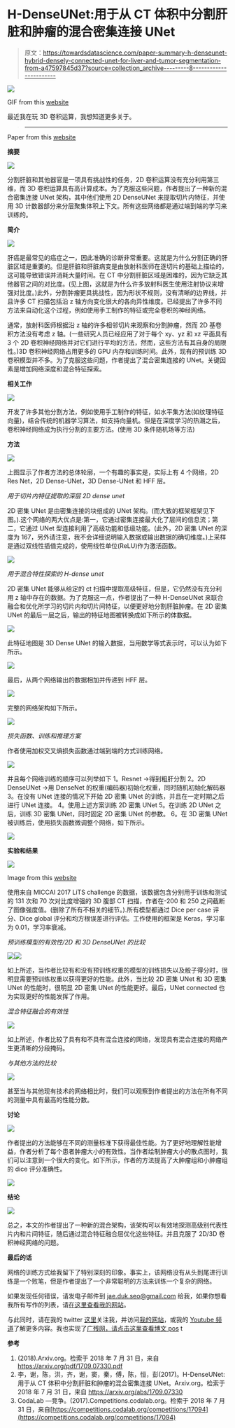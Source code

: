 # H-DenseUNet:用于从 CT 体积中分割肝脏和肿瘤的混合密集连接 UNet

> 原文：<https://towardsdatascience.com/paper-summary-h-denseunet-hybrid-densely-connected-unet-for-liver-and-tumor-segmentation-from-a47597845d37?source=collection_archive---------8----------------------->

![](img/9d8c9aeca55ee92b21a5110941e89473.png)

GIF from this [website](https://giphy.com/search/CT-Volumes)

最近我在玩 3D 卷积运算，我想知道更多关于。

> ****

Paper from this [website](https://arxiv.org/pdf/1709.07330.pdf)

**摘要**

![](img/25c31a9fc1b1656633c47c76817d7cac.png)

分割肝脏和其他器官是一项具有挑战性的任务，2D 卷积运算没有充分利用第三维，而 3D 卷积运算具有高计算成本。为了克服这些问题，作者提出了一种新的混合密集连接 UNet 架构，其中他们使用 2D DenseUNet 来提取切片内特征，并使用 3D 计数器部分来分层聚集体积上下文。所有这些网络都是通过端到端的学习来训练的。

**简介**

![](img/fb07aab83f69e5e48c35ee42d5ef0940.png)

肝癌是最常见的癌症之一，因此准确的诊断非常重要。这就是为什么分割正确的肝脏区域是重要的。但是肝脏和肝脏病变是由放射科医师在逐切片的基础上描绘的，这可能导致错误并消耗大量时间。在 CT 中分割肝脏区域是困难的，因为它缺乏其他器官之间的对比度。(见上图，这就是为什么许多放射科医生使用注射协议来增强对比度。)此外，分割肿瘤更具挑战性，因为形状不规则，没有清晰的边界线，并且许多 CT 扫描包括沿 z 轴方向变化很大的各向异性维度。已经提出了许多不同方法来自动化这个过程，例如使用手工制作的特征或完全卷积的神经网络。

通常，放射科医师根据沿 z 轴的许多相邻切片来观察和分割肿瘤，然而 2D 基卷积方法没有考虑 z 轴。(一些研究人员已经应用了对于每个 xy、yz 和 xz 平面具有 3 个 2D 卷积神经网络并对它们进行平均的方法，然而，这些方法有其自身的局限性。)3D 卷积神经网络占用更多的 GPU 内存和训练时间。此外，现有的预训练 3D 卷积模型并不多。为了克服这些问题，作者提出了混合密集连接的 UNet。关键因素是增加网络深度和混合特征探索。

**相关工作**

![](img/5a965cc4b64601674f919fe33447b65a.png)

开发了许多其他分割方法，例如使用手工制作的特征，如水平集方法(如纹理特征向量)，结合传统的机器学习算法，如支持向量机。但是在深度学习的热潮之后，卷积神经网络成为执行分割的主要方法。(使用 3D 条件随机场等方法)

**方法**

![](img/567a0337576c2c4949379e40f9f6a143.png)

上图显示了作者方法的总体轮廓，一个有趣的事实是，实际上有 4 个网络，2D Res Net，2D Dense-UNet，3D Dense-UNet 和 HFF 层。

*用于切片内特征提取的深层 2D dense unet*

2D 密集 UNet 是由密集连接的块组成的 UNet 架构。(而大致的框架框架见下图。).这个网络的两大优点是:第一，它通过密集连接最大化了层间的信息流；第二，它通过 UNet 型连接利用了高级功能和低级功能。(此外，2D 密集 UNet 的深度为 167，另外请注意，我不会详细说明输入数据或输出数据的确切维度。)上采样是通过双线性插值完成的，使用线性单位(ReLU)作为激活函数。

![](img/10e451157fc02cc6313eaa610f495056.png)

*用于混合特性探索的 H-dense unet*

2D 密集 UNet 能够从给定的 ct 扫描中提取高级特征，但是，它仍然没有充分利用 z 轴中存在的数据。为了克服这一点，作者提出了一种 H-DenseUNet 来联合融合和优化所学习的切片内和切片间特征，以便更好地分割肝脏肿瘤。在 2D 密集 UNet 的最后一层之后，输出的特征地图被转换成如下所示的体数据。

![](img/411944b453df7c4e9fe478cc2b16e5e4.png)

此特征地图是 3D Dense UNet 的输入数据，当用数学等式表示时，可以认为如下所示。

![](img/2f3d41a4332d9bda3d903e2232e06679.png)

最后，从两个网络输出的数据相加并传递到 HFF 层。

![](img/3af7f81082a3a75103e95d3c57b48b2b.png)

完整的网络架构如下所示。

![](img/23384a291dc5ec883d1bd9643c55fced.png)

*损失函数、训练和推理方案*

作者使用加权交叉熵损失函数通过端到端的方式训练网络。

![](img/b1559a42e6e433ad659e47fbd90fcf70.png)

并且每个网络训练的顺序可以列举如下
1。Resnet →得到粗肝分割
2。2D DenseUNet →用 DenseNet 的权重(编码器)初始化权重，同时随机初始化解码器
3。在没有 UNet 连接的情况下开始 2D 密集 UNet 的训练，并且在一定时期之后进行 UNet 连接。
4。使用上述方案训练 2D 密集 UNet
5。在训练 2D UNet 之后，训练 3D 密集 UNet，同时固定 2D 密集 UNet 的参数。
6。在 3D 密集 UNet 被训练后，使用损失函数微调整个网络，如下所示。

![](img/15724b8739a1dafaacaec8c6efc7d8b1.png)

**实验和结果**

![](img/32f5354bb778693258fbccef164bf5dc.png)

Image from this [website](https://competitions.codalab.org/competitions/17094)

使用来自 MICCAI 2017 LiTS challenge 的数据，该数据包含分别用于训练和测试的 131 次和 70 次对比度增强的 3D 腹部 CT 扫描，作者在-200 和 250 之间截断了图像强度值。(删除了所有不相关的细节。).所有模型都通过 Dice per case 评分、Dice global 评分和均方根误差进行评估。工作使用的框架是 Keras，学习率为 0.01，学习率衰减。

*预训练模型的有效性/2D 和 3D DenseUNet 的比较*

![](img/e354d8b58ea16b0c168c12edb0ce91b2.png)![](img/815a75d8733280e0db304290b40f4090.png)

如上所述，当作者比较有和没有预训练权重的模型的训练损失以及骰子得分时，很明显需要预训练权重以获得更好的性能。此外，当比较 2D 密集 UNet 和 3D 密集 UNet 的性能时，很明显 2D 密集 UNet 的性能更好。最后，UNet connected 也为实现更好的性能发挥了作用。

*混合特征融合的有效性*

![](img/a834bb45dc1ffa565df782b73b474969.png)

如上所述，作者比较了具有和不具有混合连接的网络，发现具有混合连接的网络产生更清晰的分段掩码。

*与其他方法的比较*

![](img/58357f6b1f897756aa585d98355aad68.png)

甚至当与其他现有技术的网络相比时，我们可以观察到作者提出的方法在所有不同的测量中具有最高的性能分数。

**讨论**

![](img/754ecf6dbad6700930f1678f67941c8c.png)

作者提出的方法能够在不同的测量标准下获得最佳性能。为了更好地理解性能增益，作者分析了每个患者肿瘤大小的有效性。当作者绘制肿瘤大小的散点图时，我们可以注意到一个很大的变化。如下所示，作者的方法提高了大肿瘤组和小肿瘤组的 dice 评分准确性。

![](img/c01b9238a27c97458ef436264e53250e.png)

**结论**

![](img/8684ebc8ae2f23b088c335f97861afa4.png)

总之，本文的作者提出了一种新的混合架构，该架构可以有效地探测高级别代表性片内和片间特征，随后通过混合特征融合层优化这些特征。并且克服了 2D/3D 卷积神经网络的问题。

**最后的话**

网络的训练方式给我留下了特别深刻的印象。事实上，该网络没有从头到尾进行训练是一个败笔，但是作者提出了一个非常聪明的方法来训练一个复杂的网络。

如果发现任何错误，请发电子邮件到 jae.duk.seo@gmail.com 给我，如果你想看我所有写作的列表，请[在这里查看我的网站](https://jaedukseo.me/)。

与此同时，请在我的 twitter [这里](https://twitter.com/JaeDukSeo)关注我，并访问[我的网站](https://jaedukseo.me/)，或我的 [Youtube 频道](https://www.youtube.com/c/JaeDukSeo)了解更多内容。我也实现了[广残网，请点击这里查看博文 pos](https://medium.com/@SeoJaeDuk/wide-residual-networks-with-interactive-code-5e190f8f25ec) t

**参考**

1.  (2018).Arxiv.org。检索于 2018 年 7 月 31 日，来自 https://arxiv.org/pdf/1709.07330.pdf
2.  李，谢，陈，洪，齐，谢，窦，秦，傅，陈，恒，彭(2017)。H-DenseUNet:用于从 CT 体积中分割肝脏和肿瘤的混合密集连接 UNet。Arxiv.org。检索于 2018 年 7 月 31 日，来自 https://arxiv.org/abs/1709.07330
3.  CodaLab —竞争。(2017).Competitions.codalab.org。检索于 2018 年 7 月 31 日，来自[https://competitions.codalab.org/competitions/17094](https://competitions.codalab.org/competitions/17094)